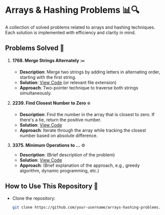 # Arrays & Hashing Problems 📊🔍

A collection of solved problems related to arrays and hashing techniques. Each solution is implemented with efficiency and clarity in mind.

## Problems Solved 🚀

1. **1768. Merge Strings Alternately** ✂️  
   - **Description**: Merge two strings by adding letters in alternating order, starting with the first string.  
   - **Solution**: [View Code](./1768_merge_strings_alternately.py) (or relevant file extension)  
   - **Approach**: Two-pointer technique to traverse both strings simultaneously.

2. **2239. Find Closest Number to Zero** ❄️  
   - **Description**: Find the number in the array that is closest to zero. If there's a tie, return the positive number.  
   - **Solution**: [View Code](./2239_find_closest_number_to_zero.py)  
   - **Approach**: Iterate through the array while tracking the closest number based on absolute difference.

3. **3375. Minimum Operations to ...** ⚙️  
   - **Description**: (Brief description of the problem)  
   - **Solution**: [View Code](./3375_minimum_operations_to_....py)  
   - **Approach**: (Brief explanation of the approach, e.g., greedy algorithm, dynamic programming, etc.)

## How to Use This Repository 📂

- Clone the repository:  
  ```bash
  git clone https://github.com/your-username/arrays-hashing-problems.git
